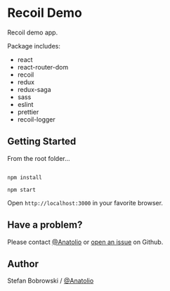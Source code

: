 # Recoil Demo

Recoil demo app.

Package includes:

- react
- react-router-dom
- recoil
- redux
- redux-saga
- sass
- eslint
- prettier
- recoil-logger

## Getting Started

From the root folder...

```

npm install

npm start

```

Open `http://localhost:3000` in your favorite browser.

## Have a problem?

Please contact [@Anatolio](https://stefanbobrowski.com) or [open an issue](https://github.com/stefanbobrowski) on Github.

## Author

Stefan Bobrowski / [@Anatolio](https://stefanbobrowski.com)
